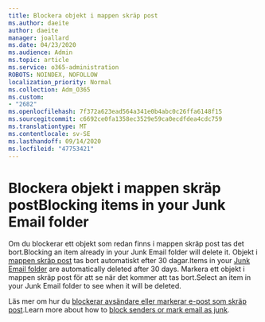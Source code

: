 ```yaml
---
title: Blockera objekt i mappen skräp post
ms.author: daeite
author: daeite
manager: joallard
ms.date: 04/23/2020
ms.audience: Admin
ms.topic: article
ms.service: o365-administration
ROBOTS: NOINDEX, NOFOLLOW
localization_priority: Normal
ms.collection: Adm_O365
ms.custom:
- "2682"
ms.openlocfilehash: 7f372a623ead564a341e0b4abc0c26ffa6148f15
ms.sourcegitcommit: c6692ce0fa1358ec3529e59ca0ecdfdea4cdc759
ms.translationtype: MT
ms.contentlocale: sv-SE
ms.lasthandoff: 09/14/2020
ms.locfileid: "47753421"
---
```

# <a name="blocking-items-in-your-junk-email-folder"></a><span data-ttu-id="1df53-102">Blockera objekt i mappen skräp post</span><span class="sxs-lookup"><span data-stu-id="1df53-102">Blocking items in your Junk Email folder</span></span>

<span data-ttu-id="1df53-103">Om du blockerar ett objekt som redan finns i mappen skräp post tas det bort.</span><span class="sxs-lookup"><span data-stu-id="1df53-103">Blocking an item already in your Junk Email folder will delete it.</span></span> <span data-ttu-id="1df53-104">Objekt i [mappen skräp post](https://outlook.live.com/mail/junkemail) tas bort automatiskt efter 30 dagar.</span><span class="sxs-lookup"><span data-stu-id="1df53-104">Items in your [Junk Email folder](https://outlook.live.com/mail/junkemail) are automatically deleted after 30 days.</span></span> <span data-ttu-id="1df53-105">Markera ett objekt i mappen skräp post för att se när det kommer att tas bort.</span><span class="sxs-lookup"><span data-stu-id="1df53-105">Select an item in your Junk Email folder to see when it will be deleted.</span></span>

<span data-ttu-id="1df53-106">Läs mer om hur du [blockerar avsändare eller markerar e-post som skräp post](https://support.office.com/article/a3ece97b-82f8-4a5e-9ac3-e92fa6427ae4).</span><span class="sxs-lookup"><span data-stu-id="1df53-106">Learn more about how to [block senders or mark email as junk](https://support.office.com/article/a3ece97b-82f8-4a5e-9ac3-e92fa6427ae4).</span></span>